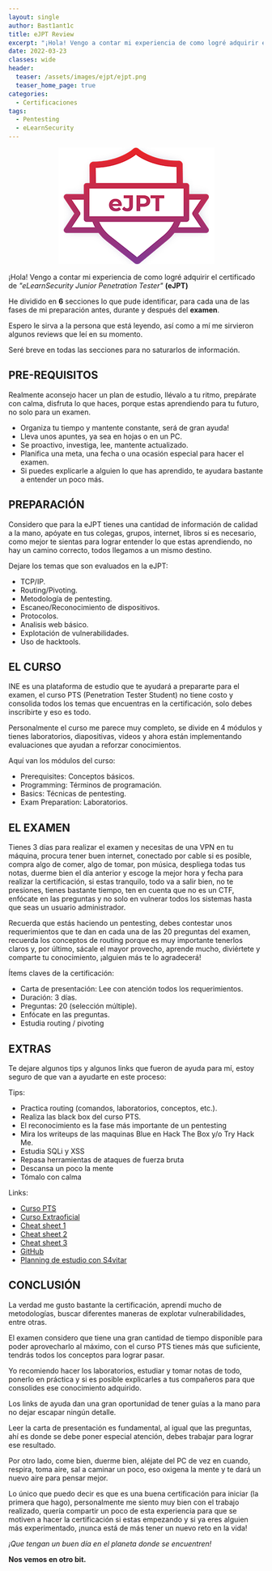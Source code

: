 ```yaml
---
layout: single
author: Bast1ant1c
title: eJPT Review
excerpt: "¡Hola! Vengo a contar mi experiencia de como logré adquirir el certificado de eLearnSecurity Junior Penetration Tester (eJPT)"
date: 2022-03-23
classes: wide
header:
  teaser: /assets/images/ejpt/ejpt.png
  teaser_home_page: true
categories:
  - Certificaciones
tags:
  - Pentesting
  - eLearnSecurity
---
```


<p align="center">
<img src="/assets/images/ejpt/ejpt.png">
</p>

¡Hola!
Vengo a contar mi experiencia de como logré adquirir el certificado de *"eLearnSecurity Junior Penetration Tester"* **(eJPT)**

He dividido en **6** secciones lo que pude identificar, para cada una de las fases de mi preparación antes, durante y después del **examen**.

Espero le sirva a la persona que está leyendo, así como a mí me sirvieron algunos reviews que leí en su momento.

Seré breve en todas las secciones para no saturarlos de información.

## PRE-REQUISITOS

Realmente aconsejo hacer un plan de estudio, llévalo a tu ritmo, prepárate con calma, disfruta lo que haces, porque estas aprendiendo para tu futuro, no solo para un examen.

* Organiza tu tiempo y mantente constante, será de gran ayuda!
* Lleva unos apuntes, ya sea en hojas o en un PC.
* Se proactivo, investiga, lee, mantente actualizado.
* Planifica una meta, una fecha o una ocasión especial para hacer el examen.
* Si puedes explicarle a alguien lo que has aprendido, te ayudara bastante a entender un poco más.

## PREPARACIÓN

Considero que para la eJPT tienes una cantidad de información de calidad a la mano, apóyate en tus colegas, grupos, internet, libros si es necesario, como mejor te sientas para lograr entender lo que estas aprendiendo, no hay un camino correcto, todos llegamos a un mismo destino.

Dejare los temas que son evaluados en la eJPT:

* TCP/IP.
* Routing/Pivoting.
* Metodología de pentesting.
* Escaneo/Reconocimiento de dispositivos.
* Protocolos.
* Analisis web básico.
* Explotación de vulnerabilidades.
* Uso de hacktools.

## EL CURSO

INE es una plataforma de estudio que te ayudará a prepararte para el examen, el curso PTS (Penetration Tester Student) no tiene costo y consolida todos los temas que encuentras en la certificación, solo debes inscribirte y eso es todo.

Personalmente el curso me parece muy completo, se divide en 4 módulos y tienes laboratorios, diapositivas, videos y ahora están implementando evaluaciones que ayudan a reforzar conocimientos.

Aquí van los módulos del curso:

* Prerequisites: Conceptos básicos.
* Programming: Términos de programación.
* Basics: Técnicas de pentesting.
* Exam Preparation: Laboratorios.

## EL EXAMEN

Tienes 3 días para realizar el examen y necesitas de una VPN en tu máquina, procura tener buen internet, conectado por cable si es posible, compra algo de comer, algo de tomar, pon música, despliega todas tus notas, duerme bien el día anterior y escoge la mejor hora y fecha para realizar la certificación, si estas tranquilo, todo va a salir bien, no te presiones, tienes bastante tiempo, ten en cuenta que no es un CTF, enfócate en las preguntas y no solo en vulnerar todos los sistemas hasta que seas un usuario administrador. 

Recuerda que estás haciendo un pentesting, debes contestar unos requerimientos que te dan en cada una de las 20 preguntas del examen, recuerda los conceptos de routing porque es muy importante tenerlos claros y, por último, sácale el mayor provecho, aprende mucho, diviértete y comparte tu conocimiento, ¡alguien más te lo agradecerá!

Ítems claves de la certificación:

* Carta de presentación: Lee con atención todos los requerimientos.
* Duración: 3 días.
* Preguntas: 20 (selección múltiple).
* Enfócate en las preguntas.
* Estudia routing / pivoting

## EXTRAS

Te dejare algunos tips y algunos links que fueron de ayuda para mí, estoy seguro de que van a ayudarte en este proceso:

Tips:

* Practica routing (comandos, laboratorios, conceptos, etc.).
* Realiza las black box del curso PTS.
* El reconocimiento es la fase más importante de un pentesting
* Mira los writeups de las maquinas Blue en Hack The Box y/o Try Hack Me.
* Estudia SQLi y XSS
* Repasa herramientas de ataques de fuerza bruta
* Descansa un poco la mente
* Tómalo con calma

Links:

* [Curso PTS](https://my.ine.com/CyberSecurity/learning-paths/a223968e-3a74-45ed-884d-2d16760b8bbd/penetration-testing-student)
* [Curso Extraoficial](https://www.notion.so/course-PTSv4-22ad4ca2ce3e4fe0a5e369217b41c9b3)
* [Cheat sheet 1](https://www.marabellisec.com/)
* [Cheat sheet 2](https://githubmemory.com/repo/tejasanerao/eJPT-Cheatsheet)
* [Cheat sheet 3](https://kentosec.com/2019/08/04/how-to-pass-the-ejpt/)
* [GitHub](https://github.com/search?q=ejpt)
* [Planning de estudio con S4vitar](https://docs.google.com/spreadsheets/d/1dzvaGlT_0xnT-PGO27Z_4prHgA8PHIpErmoWdlUrSoA/edit#gid=0)

## CONCLUSIÓN

La verdad me gusto bastante la certificación, aprendí mucho de metodologías, buscar diferentes maneras de explotar vulnerabilidades, entre otras.

El examen considero que tiene una gran cantidad de tiempo disponible para poder aprovecharlo al máximo, con el curso PTS tienes más que suficiente, tendrás todos los conceptos para lograr pasar. 

Yo recomiendo hacer los laboratorios, estudiar y tomar notas de todo, ponerlo en práctica y si es posible explicarles a tus compañeros para que consolides ese conocimiento adquirido. 

Los links de ayuda dan una gran oportunidad de tener guías a la mano para no dejar escapar ningún detalle. 

Leer la carta de presentación es fundamental, al igual que las preguntas, ahí es donde se debe poner especial atención, debes trabajar para lograr ese resultado. 

Por otro lado, come bien, duerme bien, aléjate del PC de vez en cuando, respira, toma aire, sal a caminar un poco, eso oxigena la mente y te dará un nuevo aire para pensar mejor.

Lo único que puedo decir es que es una buena certificación para iniciar (la primera que hago), personalmente me siento muy bien con el trabajo realizado, quería compartir un poco de esta experiencia para que se motiven a hacer la certificación si estas empezando y si ya eres alguien más experimentado, ¡nunca está de más tener un nuevo reto en la vida!


_¡Que tengan un buen día en el planeta donde se encuentren!_

**Nos vemos en otro bit.**
